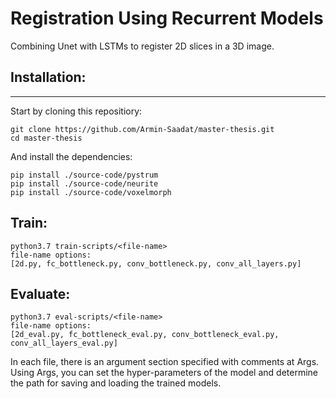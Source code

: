 # Registration Using Recurrent Models
Combining Unet with LSTMs to register 2D slices in a 3D image.


## Installation:
------------
Start by cloning this repositiory:
```
git clone https://github.com/Armin-Saadat/master-thesis.git
cd master-thesis
```
And install the dependencies:
```
pip install ./source-code/pystrum
pip install ./source-code/neurite
pip install ./source-code/voxelmorph
```

## Train:

```
python3.7 train-scripts/<file-name>
file-name options: 
[2d.py, fc_bottleneck.py, conv_bottleneck.py, conv_all_layers.py]
```

## Evaluate:
  
```
python3.7 eval-scripts/<file-name>
file-name options:
[2d_eval.py, fc_bottleneck_eval.py, conv_bottleneck_eval.py, conv_all_layers_eval.py]
```


In each file, there is an argument section specified with comments at Args. Using Args, you can set the hyper-parameters of the model and determine the path for saving and loading the trained models.


